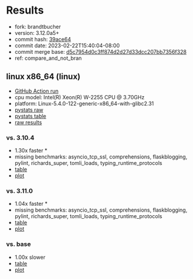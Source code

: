 # Results

- fork: brandtbucher
- version: 3.12.0a5+
- commit hash: [39ace64](https://github.com/brandtbucher/cpython/commit/39ace64)
- commit date: 2023-02-22T15:40:04-08:00
- commit merge base: [d5c7954d0c3ff874d2d27d33dcc207bb7356f328](https://github.com/brandtbucher/cpython/commit/d5c7954d0c3ff874d2d27d33dcc207bb7356f328)
- ref: compare_and_not_bran

## linux x86_64 (linux)

- [GitHub Action run](https://github.com/faster-cpython/benchmarking/actions/runs/4265726395)
- cpu model: Intel(R) Xeon(R) W-2255 CPU @ 3.70GHz
- platform: Linux-5.4.0-122-generic-x86_64-with-glibc2.31
- [pystats raw](bm-20230222-linux-x86_64-brandtbucher-compare_and_not_bran-3.12.0a5%2B-39ace64-pystats.json)
- [pystats table](bm-20230222-linux-x86_64-brandtbucher-compare_and_not_bran-3.12.0a5%2B-39ace64-pystats.md)
- [raw results](bm-20230222-linux-x86_64-brandtbucher-compare_and_not_bran-3.12.0a5%2B-39ace64.json)

### vs. 3.10.4

- 1.30x faster \*
- missing benchmarks: asyncio_tcp_ssl, comprehensions, flaskblogging, pylint, richards_super, tomli_loads, typing_runtime_protocols
- [table](bm-20230222-linux-x86_64-brandtbucher-compare_and_not_bran-3.12.0a5%2B-39ace64-vs-3.10.4.md)
- [plot](bm-20230222-linux-x86_64-brandtbucher-compare_and_not_bran-3.12.0a5%2B-39ace64-vs-3.10.4.png)

### vs. 3.11.0

- 1.04x faster \*
- missing benchmarks: asyncio_tcp_ssl, comprehensions, flaskblogging, pylint, richards_super, tomli_loads, typing_runtime_protocols
- [table](bm-20230222-linux-x86_64-brandtbucher-compare_and_not_bran-3.12.0a5%2B-39ace64-vs-3.11.0.md)
- [plot](bm-20230222-linux-x86_64-brandtbucher-compare_and_not_bran-3.12.0a5%2B-39ace64-vs-3.11.0.png)

### vs. base

- 1.00x slower
- [table](bm-20230222-linux-x86_64-brandtbucher-compare_and_not_bran-3.12.0a5%2B-39ace64-vs-base.md)
- [plot](bm-20230222-linux-x86_64-brandtbucher-compare_and_not_bran-3.12.0a5%2B-39ace64-vs-base.png)

